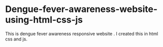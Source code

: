 # Dengue-fever-awareness-website-using-html-css-js
This is dengue fever awareness responsive website . I created this in html css and js. 
